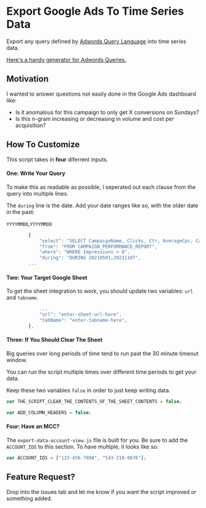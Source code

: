# Export Google Ads To Time Series Data

Export any query defined by [Adwords Query Language](https://developers.google.com/adwords/api/docs/guides/awql) into time series data.

[Here's a handy generator for Adwords Queries.](https://scriptninja.de/en/blog/awql)

## Motivation

I wanted to answer questions not easily done in the Google Ads dashboard like:
- Is it anomalous for this campaign to only get X conversions on Sundays?
- Is this n-gram increasing or decreasing in volume and cost per acquisition?

## How To Customize

This script takes in **four** diferrent inputs.

#### One: Write Your Query

To make this as readable as possible, I seperated out each clause from the query into multiple lines.

The ```during``` line is the date. Add your date ranges like so, with the older date in the past:

```YYYYMMDD```,```YYYYMMDD```

```js
        {
            "select": "SELECT CampaignName, Clicks, Ctr, AverageCpc, CampaignId, CostPerConversion, AllConversionValue, InvalidClicks, SearchClickShare, TopImpressionPercentage, AbsoluteTopImpressionPercentage, Date, Impressions, Cost",
            "from": "FROM CAMPAIGN_PERFORMANCE_REPORT",
            "where": "WHERE Impressions > 0",
            "during": "DURING 20210501,20211107",
        ...
```

#### Two: Your Target Google Sheet

To get the sheet integration to work, you should update two variables: ```url``` and ```tabname```.

```js
            ...
            "url": "enter-sheet-url-here",
            "tabName": "enter-tabname-here",
        },
```

#### Three: If You Should Clear The Sheet

Big queries over long periods of time tend to run past the 30 minute timeout window.

You can run the script multiple times over different time periods to get your data.

Keep these two variables ```false``` in order to just keep writing data.

```js
var THE_SCRIPT_CLEAR_THE_CONTENTS_OF_THE_SHEET_CONTENTS = false;

var ADD_COLUMN_HEADERS = false;
```

#### Four: Have an MCC?

The ```export-data-account-view.js``` file is built for you. Be sure to add the ```ACCOUNT_IDS``` to this section. To have multiple, it looks like so:

```js
var ACCOUNT_IDS = ["123-456-7890", "543-210-9876"];

```

## Feature Request?

Drop into the issues tab and let me know if you want the script improved or something added.

